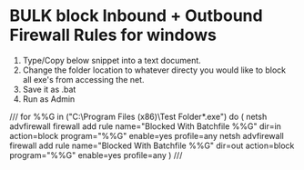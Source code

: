 # BULK block Inbound + Outbound Firewall Rules for windows

1) Type/Copy below snippet into a text document.
2) Change the folder location to whatever directy you would like to block all exe's from accessing the net.
2) Save it as <Whatever>.bat
3) Run as Admin

///
for %%G in ("C:\Program Files (x86)\Test Folder\*.exe") do (
  netsh advfirewall firewall add rule name="Blocked With Batchfile %%G" dir=in action=block program="%%G" enable=yes profile=any
  netsh advfirewall firewall add rule name="Blocked With Batchfile %%G" dir=out action=block program="%%G" enable=yes profile=any
)
///
